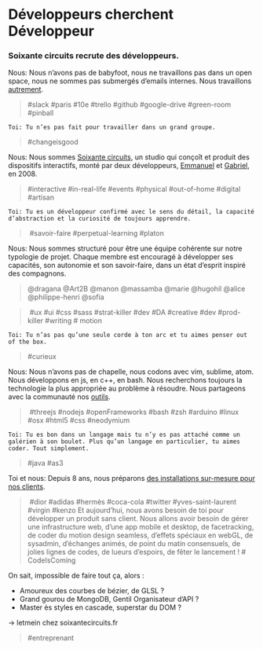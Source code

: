 # Développeurs cherchent Développeur

### Soixante circuits recrute des développeurs.

Nous: Nous n’avons pas de babyfoot, nous ne travaillons pas dans un open space, nous ne sommes pas submergés d’emails internes. Nous travaillons [autrement](https://medium.com/@gabrielstuff/this-is-our-workflow-what-is-yours-766764a4220).
> \#slack #paris #10e #trello #github #google-drive #green-room #pinball

```
Toi: Tu n’es pas fait pour travailler dans un grand groupe.
```
> \#changeisgood

Nous: Nous sommes [Soixante circuits](https://vimeo.com/soixantecircuits), un studio qui conçoît et produit des dispositifs interactifs, monté par deux développeurs, [Emmanuel](https://github.com/emmanuelgeoffray/) et [Gabriel](https://github.com/gabrielstuff), en 2008.
> \#interactive #in-real-life #events #physical #out-of-home #digital #artisan

```
Toi: Tu es un développeur confirmé avec le sens du détail, la capacité d’abstraction et la curiosité de toujours apprendre.
```
> \#savoir-faire #perpetual-learning #platon

Nous: Nous sommes structuré pour être une équipe cohérente sur notre typologie de projet. Chaque membre est encouragé à développer ses capacités, son autonomie et son savoir-faire, dans un état d’esprit inspiré des compagnons.
> @dragana @Art2B @manon @massamba @marie @hugohil @alice @philippe-henri @sofia

> \#ux #ui #css #sass #strat-killer #dev #DA #creative #dev #prod-killer #writing # motion
```
Toi: Tu n’as pas qu’une seule corde à ton arc et tu aimes penser out of the box.
```
> \#curieux

Nous: Nous n’avons pas de chapelle, nous codons avec vim, sublime, atom. Nous développons en js, en c++, en bash. Nous recherchons toujours la technologie la plus appropriée au problème à résoudre. Nous partageons avec la communauté nos [outils](https://github.com/soixantecircuits/awesome-app-js).
> \#threejs #nodejs #openFrameworks #bash #zsh #arduino #linux #osx #html5 #css #neodymium

```
Toi: Tu es bon dans un langage mais tu n’y es pas attaché comme un galérien à son boulet. Plus qu’un langage en particulier, tu aimes coder. Tout simplement.
```
> \#java #as3


Toi et nous: Depuis 8 ans, nous préparons [des installations sur-mesure pour nos clients](http://behance.com/soixantecircuits).
> \#dior #adidas #hermès #coca-cola #twitter #yves-saint-laurent #virgin #kenzo
Et aujourd’hui, nous avons besoin de toi pour développer un produit sans client.
Nous allons avoir besoin de gérer une infrastructure web, d’une app mobile et desktop, de facetracking, de coder du motion design seamless, d’effets spéciaux en webGL, de sysadmin,  d’échanges animés, de point du matin consensuels, de jolies lignes de codes, de lueurs d’espoirs, de fêter le lancement !
> \# CodeIsComing

On sait, impossible de faire tout ça, alors :

- Amoureux des courbes de bézier, de GLSL ?
- Grand gourou de MongoDB, Gentil Organisateur d’API ?
- Master ès styles en cascade, superstar du DOM ?

&rarr; letmein chez soixantecircuits.fr
> \#entreprenant
